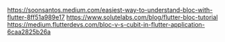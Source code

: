 https://soonsantos.medium.com/easiest-way-to-understand-bloc-with-flutter-8ff51a989e17
https://www.solutelabs.com/blog/flutter-bloc-tutorial
https://medium.flutterdevs.com/bloc-v-s-cubit-in-flutter-application-6caa2825b26a